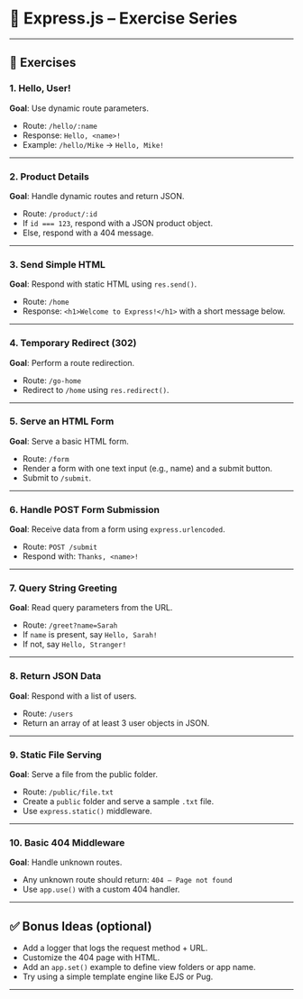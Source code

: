 # 🚀 Express.js – Exercise Series

---

## 🧩 Exercises

### 1. Hello, User!

**Goal**: Use dynamic route parameters.

- Route: `/hello/:name`
- Response: `Hello, <name>!`
- Example: `/hello/Mike` → `Hello, Mike!`

---

### 2. Product Details

**Goal**: Handle dynamic routes and return JSON.

- Route: `/product/:id`
- If `id === 123`, respond with a JSON product object.
- Else, respond with a 404 message.

---

### 3. Send Simple HTML

**Goal**: Respond with static HTML using `res.send()`.

- Route: `/home`
- Response: `<h1>Welcome to Express!</h1>` with a short message below.

---

### 4. Temporary Redirect (302)

**Goal**: Perform a route redirection.

- Route: `/go-home`
- Redirect to `/home` using `res.redirect()`.

---

### 5. Serve an HTML Form

**Goal**: Serve a basic HTML form.

- Route: `/form`
- Render a form with one text input (e.g., name) and a submit button.
- Submit to `/submit`.

---

### 6. Handle POST Form Submission

**Goal**: Receive data from a form using `express.urlencoded`.

- Route: `POST /submit`
- Respond with: `Thanks, <name>!`

---

### 7. Query String Greeting

**Goal**: Read query parameters from the URL.

- Route: `/greet?name=Sarah`
- If `name` is present, say `Hello, Sarah!`
- If not, say `Hello, Stranger!`

---

### 8. Return JSON Data

**Goal**: Respond with a list of users.

- Route: `/users`
- Return an array of at least 3 user objects in JSON.

---

### 9. Static File Serving

**Goal**: Serve a file from the public folder.

- Route: `/public/file.txt`
- Create a `public` folder and serve a sample `.txt` file.
- Use `express.static()` middleware.

---

### 10. Basic 404 Middleware

**Goal**: Handle unknown routes.

- Any unknown route should return: `404 – Page not found`
- Use `app.use()` with a custom 404 handler.

---

## ✅ Bonus Ideas (optional)

- Add a logger that logs the request method + URL.
- Customize the 404 page with HTML.
- Add an `app.set()` example to define view folders or app name.
- Try using a simple template engine like EJS or Pug.

---

